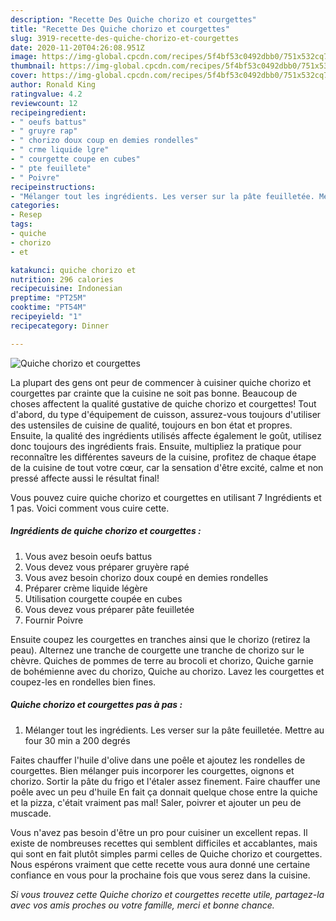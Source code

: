 ```yaml
---
description: "Recette Des Quiche chorizo et courgettes"
title: "Recette Des Quiche chorizo et courgettes"
slug: 3919-recette-des-quiche-chorizo-et-courgettes
date: 2020-11-20T04:26:08.951Z
image: https://img-global.cpcdn.com/recipes/5f4bf53c0492dbb0/751x532cq70/quiche-chorizo-et-courgettes-photo-principale-de-la-recette.jpg
thumbnail: https://img-global.cpcdn.com/recipes/5f4bf53c0492dbb0/751x532cq70/quiche-chorizo-et-courgettes-photo-principale-de-la-recette.jpg
cover: https://img-global.cpcdn.com/recipes/5f4bf53c0492dbb0/751x532cq70/quiche-chorizo-et-courgettes-photo-principale-de-la-recette.jpg
author: Ronald King
ratingvalue: 4.2
reviewcount: 12
recipeingredient:
- " oeufs battus"
- " gruyre rap"
- " chorizo doux coup en demies rondelles"
- " crme liquide lgre"
- " courgette coupe en cubes"
- " pte feuillete"
- " Poivre"
recipeinstructions:
- "Mélanger tout les ingrédients. Les verser sur la pâte feuilletée. Mettre au four 30 min a 200 degrés"
categories:
- Resep
tags:
- quiche
- chorizo
- et

katakunci: quiche chorizo et 
nutrition: 296 calories
recipecuisine: Indonesian
preptime: "PT25M"
cooktime: "PT54M"
recipeyield: "1"
recipecategory: Dinner

---
```



![Quiche chorizo et courgettes](https://img-global.cpcdn.com/recipes/5f4bf53c0492dbb0/751x532cq70/quiche-chorizo-et-courgettes-photo-principale-de-la-recette.jpg)

La plupart des gens ont peur de commencer à cuisiner quiche chorizo et courgettes par crainte que la cuisine ne soit pas bonne. Beaucoup de choses affectent la qualité gustative de quiche chorizo et courgettes! Tout d'abord, du type d'équipement de cuisson, assurez-vous toujours d'utiliser des ustensiles de cuisine de qualité, toujours en bon état et propres. Ensuite, la qualité des ingrédients utilisés affecte également le goût, utilisez donc toujours des ingrédients frais. Ensuite, multipliez la pratique pour reconnaître les différentes saveurs de la cuisine, profitez de chaque étape de la cuisine de tout votre cœur, car la sensation d'être excité, calme et non pressé affecte aussi le résultat final!

<!--inarticleads1-->

Vous pouvez cuire quiche chorizo et courgettes en utilisant 7 Ingrédients et 1 pas. Voici comment vous cuire cette.

##### Ingrédients de quiche chorizo et courgettes :

1. Vous avez besoin  oeufs battus
1. Vous devez vous préparer  gruyère rapé
1. Vous avez besoin  chorizo doux coupé en demies rondelles
1. Préparer  crème liquide légère
1. Utilisation  courgette coupée en cubes
1. Vous devez vous préparer  pâte feuilletée
1. Fournir  Poivre


Ensuite coupez les courgettes en tranches ainsi que le chorizo (retirez la peau). Alternez une tranche de courgette une tranche de chorizo sur le chèvre. Quiches de pommes de terre au brocoli et chorizo, Quiche garnie de bohémienne avec du chorizo, Quiche au chorizo. Lavez les courgettes et coupez-les en rondelles bien fines. 

<!--inarticleads2-->

##### Quiche chorizo et courgettes pas à pas :

1. Mélanger tout les ingrédients. Les verser sur la pâte feuilletée. Mettre au four 30 min a 200 degrés


Faites chauffer l&#39;huile d&#39;olive dans une poêle et ajoutez les rondelles de courgettes. Bien mélanger puis incorporer les courgettes, oignons et chorizo. Sortir la pâte du frigo et l&#39;étaler assez finement. Faire chauffer une poêle avec un peu d&#39;huile En fait ça donnait quelque chose entre la quiche et la pizza, c&#39;était vraiment pas mal! Saler, poivrer et ajouter un peu de muscade. 

<!--inarticleads1-->

<p>
Vous n'avez pas besoin d'être un pro pour cuisiner un excellent repas. Il existe de nombreuses recettes qui semblent difficiles et accablantes, mais qui sont en fait plutôt simples parmi celles de Quiche chorizo et courgettes. Nous espérons vraiment que cette recette vous aura donné une certaine confiance en vous pour la prochaine fois que vous serez dans la cuisine.
</p>

<p>
<i>Si vous trouvez cette Quiche chorizo et courgettes recette utile, partagez-la avec vos amis proches ou votre famille, merci et bonne chance.</i>
</p>
